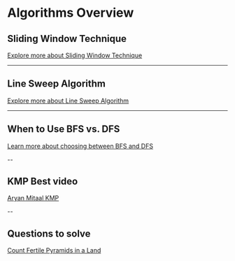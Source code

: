 # Algorithms Overview

## Sliding Window Technique

[Explore more about Sliding Window Technique](https://leetcode.com/discuss/study-guide/1773891/Sliding-Window-Technique-and-Question-Bank)

---

## Line Sweep Algorithm

[Explore more about Line Sweep Algorithm](https://leetcode.com/discuss/study-guide/2166045/line-sweep-algorithms)

---

## When to Use BFS vs. DFS

[Learn more about choosing between BFS and DFS](https://stackoverflow.com/questions/3332947/what-are-the-practical-factors-to-consider-when-choosing-between-depth-first-sea)

--

## KMP Best video 

[Aryan Mitaal KMP](https://www.youtube.com/watch?v=Gr-eKRuWIQc&list=PLEL7R4Pm6EmD9_THPRxFrA8V17Ps6hfwB)

--

## Questions to solve

[Count Fertile Pyramids in a Land](https://leetcode.com/problems/count-fertile-pyramids-in-a-land/description/)